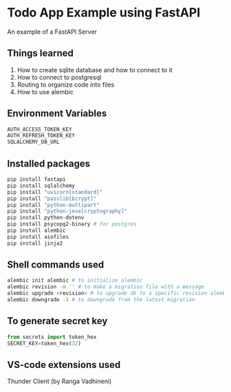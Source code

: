 # Todo App Example using FastAPI

An example of a FastAPI Server

## Things learned

1. How to create sqlite database and how to connect to it
2. How to connect to postgresql
3. Routing to organize code into files
4. How to use alembic

## Environment Variables

```sh
AUTH_ACCESS_TOKEN_KEY
AUTH_REFRESH_TOKEN_KEY
SQLALCHEMY_DB_URL

```

## Installed packages

```sh
pip install fastapi
pip install sqlalchemy
pip install "uvicorn[standard]"
pip install "passlib[bcrypt]"
pip install "python-multipart"
pip install "python-jose[cryptography]"
pip install python-dotenv
pip install psycopg2-binary # for postgres
pip install alembic
pip install aiofiles
pip install jinja2
```

## Shell commands used

```sh
alembic init alembic # to initialize alembic
alembic revision -m '' # to make a migration file with a message
alembic upgrade <revision> # to upgrade db to a specific revision alembic.versions folder
alembic downgrade -1 # to downgrade from the latest migration
```

## To generate secret key

```python
from secrets import token_hex
SECRET_KEY=token_hex(32)
```

## VS-code extensions used

Thunder Client (by Ranga Vadhineni)
